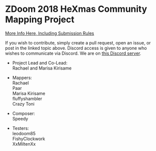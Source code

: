 # ZDoom 2018 HeXmas Community Mapping Project

[More Info Here, Including Submission Rules](https://forum.zdoom.org/viewtopic.php?f=42&t=62375)

If you wish to contribute, simply create a pull request, open an issue, or post in the linked topic above. Discord access is given to anyone who wishes to communicate via Discord. We are on [this Discord server](https://forum.zdoom.org/viewtopic.php?f=48&t=54921).

* Project Lead and Co-Lead:<br/>
Rachael and Marisa Kirisame<br/>

* Mappers:<br/>
Rachael<br/>
Paar<br/>
Marisa Kirisame<br/>
fluffyshambler<br/>
Crazy Toni<br/>

* Composer:<br/>
Speedy<br/>

* Testers:<br/>
leodoom85<br/>
FishyClockwork<br/>
XxMiltenXx<br/>